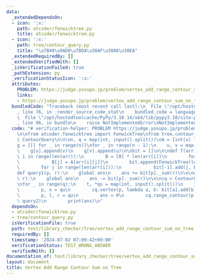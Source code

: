 ```yaml
---
data:
  _extendedDependsOn:
  - icon: ':x:'
    path: atcoder/fenwicktree.py
    title: atcoder/fenwicktree.py
  - icon: ':x:'
    path: tree/contour_query.py
    title: "\u7B49\u9AD8\u7DDA\u30AF\u30A8\u30EA"
  _extendedRequiredBy: []
  _extendedVerifiedWith: []
  _isVerificationFailed: true
  _pathExtension: py
  _verificationStatusIcon: ':x:'
  attributes:
    PROBLEM: https://judge.yosupo.jp/problem/vertex_add_range_contour_sum_on_tree
    links:
    - https://judge.yosupo.jp/problem/vertex_add_range_contour_sum_on_tree
  bundledCode: "Traceback (most recent call last):\n  File \"/opt/hostedtoolcache/PyPy/3.10.14/x64/lib/pypy3.10/site-packages/onlinejudge_verify/documentation/build.py\"\
    , line 76, in _render_source_code_stat\n    bundled_code = language.bundle(\n\
    \  File \"/opt/hostedtoolcache/PyPy/3.10.14/x64/lib/pypy3.10/site-packages/onlinejudge_verify/languages/python.py\"\
    , line 96, in bundle\n    raise NotImplementedError\nNotImplementedError\n"
  code: "# verification-helper: PROBLEM https://judge.yosupo.jp/problem/vertex_add_range_contour_sum_on_tree\n\
    \n\nfrom atcoder.fenwicktree import FenwickTree\nfrom tree.contour_query import\
    \ ContourQuery\n\n\nn, q = map(int, input().split())\nA = [int(x) for x in input().split()]\n\
    g = [[] for _ in range(n)]\nfor _ in range(n - 1):\n    u, v = map(int, input().split())\n\
    \    g[u].append(v)\n    g[v].append(u)\n\nbit = []\n\n\ndef f(arr):\n    for\
    \ i in range(len(arr)):\n        B = [0] * len(arr[i])\n        for j in range(len(arr[i])):\n\
    \            B[j] = A[arr[i][j]]\n        bit.append(FenwickTree(len(arr[i])))\n\
    \        for j in range(len(arr[i])):\n            bit[-1].add(j, B[j])\n\n\n\
    def query1(p, r):\n    global ans\n    ans += bit[p]._sum(r)\n\n\ndef query2(p,\
    \ r):\n    global ans\n    ans -= bit[p]._sum(r)\n\n\ncq = ContourQuery(g, f)\n\
    \nfor _ in range(q):\n    t, *qu = map(int, input().split())\n    if t == 0:\n\
    \        p, x = qu\n        cq.vertex(p, lambda a, b: bit[a].add(b, x))\n    else:\n\
    \        p, l, r = qu\n        ans = 0\n        cq.range_contour(p, l, r, query1,\
    \ query2)\n        print(ans)\n"
  dependsOn:
  - atcoder/fenwicktree.py
  - tree/contour_query.py
  isVerificationFile: true
  path: test/library_checker/tree/vertex_add_range_contour_sum_on_tree.test.py
  requiredBy: []
  timestamp: '2024-07-02 07:09:42+09:00'
  verificationStatus: TEST_WRONG_ANSWER
  verifiedWith: []
documentation_of: test/library_checker/tree/vertex_add_range_contour_sum_on_tree.test.py
layout: document
title: Vertex Add Range Contour Sum on Tree
---
```

